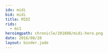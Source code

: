 ```yaml
---
idx: midi
bid: midi
title: MIDI
rids:
  - mi1
heroimgpath: chronicle/201608/midi-hero.png
date: 2016/08/28
layout: binder.jade
---
```

